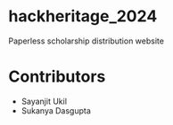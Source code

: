 # hackheritage_2024
Paperless scholarship distribution website

# Contributors 
* Sayanjit Ukil 
* Sukanya Dasgupta
